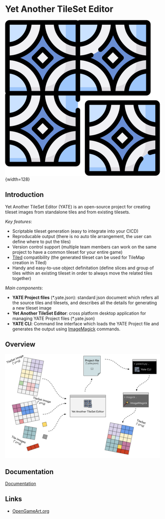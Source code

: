 # Yet Another TileSet Editor

![yate](./assets/yate-512.png){width=128}

## Introduction

Yet Another TileSet Editor (YATE) is an open-source project for creating tileset images from standalone tiles and from existing tilesets.

*Key features*:
- Scriptable tileset generation (easy to integrate into your CICD)
- Reproducable output (there is no auto tile arrangement, the user can define where to put the tiles)
- Version control support (multiple team members can work on the same project to have a common tileset for your entire game)
- [Tiled](https://www.mapeditor.org/) compatibility (the generated tileset can be used for TileMap creation in Tiled)
- Handy and easy-to-use object definitation (define slices and group of tiles within an existing tileset in order to always move the related tiles together)

*Main components*:
- **YATE Project files** (*.yate.json): standard json document which refers all the source tiles and tilesets, and describes all the details for generating a new tileset image
- **Yet Another TileSet Editor**: cross platform desktop application for managing YATE Project files (*.yate.json)
- **YATE CLI**: Command line interface which loads the YATE Project file and generates the output using [ImageMagick](https://imagemagick.org/) commands.

## Overview

![yate](./assets/yate-overview.png)

## Documentation

[Documentation](documentation.md)

## Links
- [OpenGameArt.org](https://opengameart.org/)
